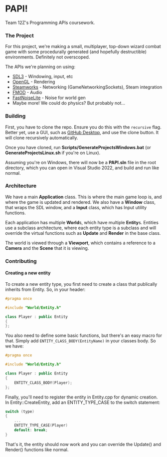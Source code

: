 # PAPI!

Team 12Z's Programming APIs coursework.

### The Project

For this project, we're making a small, multiplayer, top-down wizard combat game with some procedurally generated (and
hopefully destructible) environments. Definitely not overscoped.

The APIs we're planning on using:

- [SDL3](https://github.com/libsdl-org/SDL) - Windowing, input, etc
- [OpenGL](https://en.wikipedia.org/wiki/OpenGL) - Rendering
- [Steamworks](https://partner.steamgames.com/doc/sdk) - Networking (GameNetworkingSockets), Steam integration
- [FMOD](https://www.fmod.com/) - Audio
- [FastNoiseLite](https://github.com/Auburn/FastNoiseLite) - Noise for world gen
- Maybe more! We could do physics? But probably not...

### Building

First, you have to clone the repo. Ensure you do this with the ``recursive`` flag. Better yet, use a GUI, such
as [GitHub Desktop](https://desktop.github.com/download/), and use the clone button. It will clone recursively
automatically.

Once you have cloned, run **Scripts/GenerateProjectsWindows.bat** (or **GenerateProjectsLinux.sh** if you're on Linux).

Assuming you're on Windows, there will now be a **PAPI.sln** file in the root directory, which you can open in Visual
Studio 2022, and build and run like normal.

### Architecture

We have a main **Application** class. This is where the main game loop is, and where the game is updated and rendered.
We also have a **Window** class, that wraps the SDL window, and a **Input** class, which has Input utility functions.

Each application has multiple **World**s, which have multiple **Entity**s. Entities use a subclass architecture, where
each entity type is a subclass and will override the virtual functions such as **Update** and **Render** in the base
class.

The world is viewed through a **Viewport**, which contains a reference to a **Camera** and the **Scene** that it is
viewing.

### Contributing

#### Creating a new entity

To create a new entity type, you first need to create a class that publically inherits from Entity. So, in your header:

```c++
#pragma once

#include "World/Entity.h"

class Player : public Entity
{
};
```

You also need to define some basic functions, but there's an easy macro for that. Simply add
``ENTITY_CLASS_BODY(EntityName)``
in your classes body. So we have:

```c++
#pragma once

#include "World/Entity.h"

class Player : public Entity
{
    ENTITY_CLASS_BODY(Player);
};
```

Finally, you'll need to register the entity in Entity.cpp for dynamic creation. In Entity::CreateEntity, add an
ENTITY_TYPE_CASE to the switch statement:

```c++
switch (type)
{
	...
	ENTITY_TYPE_CASE(Player)
	default: break;
}
```

That's it, the entity should now work and you can override the Update() and Render() functions like normal.
